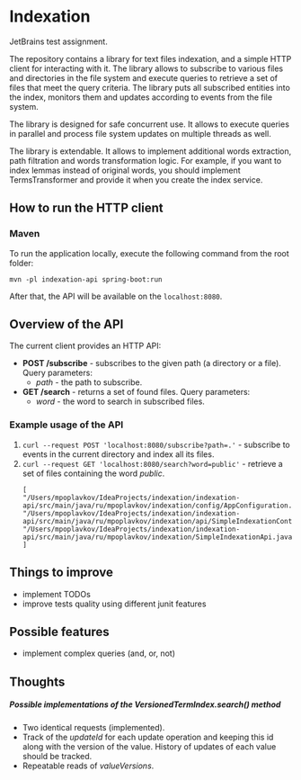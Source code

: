 # Indexation
JetBrains test assignment.

The repository contains a library for text files indexation, and a simple HTTP client for interacting with it. 
The library allows to subscribe to various files and directories in the file system and execute queries to retrieve a set of files that meet the query criteria. 
The library puts all subscribed entities into the index, monitors them and updates according to events from the file system.

The library is designed for safe concurrent use. 
It allows to execute queries in parallel and process file system updates on multiple threads as well.

The library is extendable. 
It allows to implement additional words extraction, path filtration and words transformation logic.
For example, if you want to index lemmas instead of original words, you should implement TermsTransformer and provide it when you create the index service. 

## How to run the HTTP client
### Maven
To run the application locally, execute the following command from the root folder:
```
mvn -pl indexation-api spring-boot:run
```
After that, the API will be available on the ```localhost:8080```.

## Overview of the API
The current client provides an HTTP API:

* **POST /subscribe** - subscribes to the given path (a directory or a file). Query parameters:
  * *path* - the path to subscribe.
* **GET /search** - returns a set of found files. Query parameters:
  * *word* - the word to search in subscribed files.
  
### Example usage of the API

1. ```curl --request POST 'localhost:8080/subscribe?path=.'``` - subscribe to events in the current directory and index all its files.
2. ```curl --request GET 'localhost:8080/search?word=public'``` - retrieve a set of files containing the word *public*.
    ```
    [
   "/Users/mpoplavkov/IdeaProjects/indexation/indexation-api/src/main/java/ru/mpoplavkov/indexation/config/AppConfiguration.java",
   "/Users/mpoplavkov/IdeaProjects/indexation/indexation-api/src/main/java/ru/mpoplavkov/indexation/api/SimpleIndexationController.java",
   "/Users/mpoplavkov/IdeaProjects/indexation/indexation-api/src/main/java/ru/mpoplavkov/indexation/SimpleIndexationApi.java"
   ]
    ```

## Things to improve

* implement TODOs
* improve tests quality using different junit features

## Possible features

* implement complex queries (and, or, not)

## Thoughts

##### Possible implementations of the VersionedTermIndex.search() method

* Two identical requests (implemented).
* Track of the *updateId* for each update operation and keeping this id along with the version of the value. History of updates of each value should be tracked.
* Repeatable reads of *valueVersions*.
